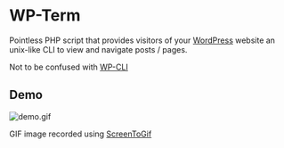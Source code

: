 WP-Term
=======

Pointless PHP script that provides visitors of your [WordPress](https://github.com/WordPress/WordPress) website an unix-like CLI to view and navigate posts / pages.

Not to be confused with [WP-CLI](https://github.com/wp-cli/wp-cli)

Demo
----
![demo.gif](https://raw.githubusercontent.com/ockcyp/wp-term/master/demo.gif)

GIF image recorded using [ScreenToGif](http://screentogif.codeplex.com/)
